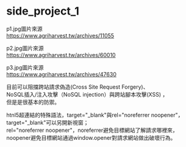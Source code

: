 # side_project_1


p1.jpg圖片來源<br/>
https://www.agriharvest.tw/archives/11055<br/>

p2.jpg圖片來源<br/>
https://www.agriharvest.tw/archives/60010<br/>

p3.jpg圖片來源<br/>
https://www.agriharvest.tw/archives/47630<br/>


目前可以阻擋跨站請求偽造(Cross Site Request Forgery)、<br/>
NoSQL插入/注入攻擊（NoSQL injection）與跨站腳本攻擊(XSS) ，<br/>
但是是很基本的防禦。<br/>


htnl5超連結的特殊語法，target="_blank"與rel="noreferrer noopener"，<br/>
target="_blank"可以另開新視窗；<br/>
rel="noreferrer noopener"，noreferrer避免目標網站了解請求哪裡來，<br/>
noopener避免目標網站通過window.opener對請求網站做出破壞行為。<br/>